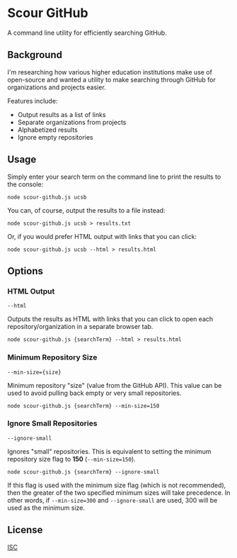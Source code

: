 # Scour GitHub

A command line utility for efficiently searching GitHub.

## Background

I'm researching how various higher education institutions make use of
open-source and wanted a utility to make searching through GitHub for
organizations and projects easier.

Features include:

* Output results as a list of links
* Separate organizations from projects
* Alphabetized results
* Ignore empty repositories

## Usage

Simply enter your search term on the command line to print the results to
the console:

```
node scour-github.js ucsb
```

You can, of course, output the results to a file instead:

```
node scour-github.js ucsb > results.txt
```

Or, if you would prefer HTML output with links that you can click:

```
node scour-github.js ucsb --html > results.html
```

## Options

### HTML Output

```
--html
```

Outputs the results as HTML with links that you can click to open each
repository/organization in a separate browser tab.

```
node scour-github.js {searchTerm} --html > results.html
```

### Minimum Repository Size

```
--min-size={size}
```

Minimum repository "size" (value from the GitHub API). This value can be used
to avoid pulling back empty or very small repositories.

```
node scour-github.js {searchTerm} --min-size=150
```

### Ignore Small Repositories

```
--ignore-small
```

Ignores "small" repositories. This is equivalent to setting the minimum
repository size flag to **150** (`--min-size=150`).

```
node scour-github.js {searchTerm} --ignore-small
```

If this flag is used with the minimum size flag (which is not recommended),
then the greater of the two specified minimum sizes will take precedence.
In other words, if `--min-size=300` and `--ignore-small` are used, 300 will be
used as the minimum size.

## License

[ISC](https://opensource.org/licenses/ISC)
